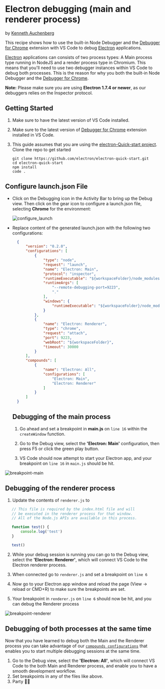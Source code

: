 # Electron debugging (main and renderer process)

by [Kenneth Auchenberg](https://twitter.com/auchenberg)

This recipe shows how to use the built-in Node Debugger and the [Debugger for Chrome](https://github.com/Microsoft/vscode-chrome-debug) extension with VS Code to debug [Electron](https://electron.atom.io) applications.

[Electron](https://electron.atom.io) applications can consists of two process types: A Main process type running in NodeJS and a render process type in Chromium. This means that you'll need to use two debugger instances within VS Code to debug both processes. This is the reason for why you both the built-in Node Debugger and the [Debugger for Chrome](https://github.com/Microsoft/vscode-chrome-debug).

**Note:** Please make sure you are using **Electron 1.7.4 or newer**, as our debuggers relies on the Inspector protocol.

## Getting Started

1. Make sure to have the latest version of VS Code installed.

2. Make sure to the latest version of [Debugger for Chrome](https://marketplace.visualstudio.com/items?itemName=msjsdiag.debugger-for-chrome) extension installed in VS Code.

3. This guide assumes that you are using the [electron-Quick-start project](https://github.com/electron/electron-quick-start). Clone the repo to get started
    >
    ```
    git clone https://github.com/electron/electron-quick-start.git
    cd electron-quick-start
    npm install
    code .
    ```

## Configure launch.json File

- Click on the Debugging icon in the Activity Bar to bring up the Debug view.
Then click on the gear icon to configure a launch.json file, selecting **Chrome** for the environment:

   ![configure_launch](configure_launch.png)

- Replace content of the generated launch.json with the following two configurations:

  ```json
    {
        "version": "0.2.0",
        "configurations": [
            {
                "type": "node",
                "request": "launch",
                "name": "Electron: Main",
                "protocol": "inspector",
                "runtimeExecutable": "${workspaceFolder}/node_modules/.bin/electron",
                "runtimeArgs": [
                    "--remote-debugging-port=9223",
                    "."
                ],
                "windows": {
                    "runtimeExecutable": "${workspaceFolder}/node_modules/.bin/electron.cmd"
                }
            },
            {
                "name": "Electron: Renderer",
                "type": "chrome",
                "request": "attach",
                "port": 9223,
                "webRoot": "${workspaceFolder}",
                "timeout": 30000
            }
        ],
        "compounds": [
            {
                "name": "Electron: All",
                "configurations": [
                    "Electron: Main",
                    "Electron: Renderer"
                ]
            }
        ]
    }
  ```

  ## Debugging of the main process

  1. Go ahead and set a breakpoint in **main.js** on `line 16` within the `createWindow` function.

  2. Go to the Debug view, select the **'Electron: Main'** configuration, then press F5 or click the green play button.

  3. VS Code should now attempt to start your Electron app, and your breakpoint on `line 16` in `main.js` should be hit.

![breakpoint-main](breakpoint_main.png)

## Debugging of the renderer process

  1. Update the contents of `renderer.js` to
 ```javascript
    // This file is required by the index.html file and will
    // be executed in the renderer process for that window.
    // All of the Node.js APIs are available in this process.

    function test() {
        console.log('test')
    }

    test()
```

  2. While your debug session is running you can go to the Debug view, select the **'Electron: Renderer'**, which will connect VS Code to the Electron renderer process.

  3. When connected go to `renderer.js` and set a breakpoint on `line 6`

  4. Now go to your Electron app window and  reload the page (View -> reload or CMD+R) to make sure the breakpoints are set.

  5. Your breakpoint in `renderer.js` on `line 6` should now be hit, and you can debug the Renderer process

![breakpoint-renderer](breakpoint_renderer.png)

## Debugging of both processes at the same time

Now that you have learned to debug both the Main and the Renderer process you can take advantage of our [`compounds configurations`](https://code.visualstudio.com/updates/v1_8#_multitarget-debugging) that enables you to start multiple debugging sessions at the same time.

1. Go to the Debug view, select the **'Electron: All'**, which will connect VS Code to the both Main and Renderer process, and enable you to have a smooth development workflow.
2. Set breakpoints in any of the files like above.
3. Party 🎉🔥


